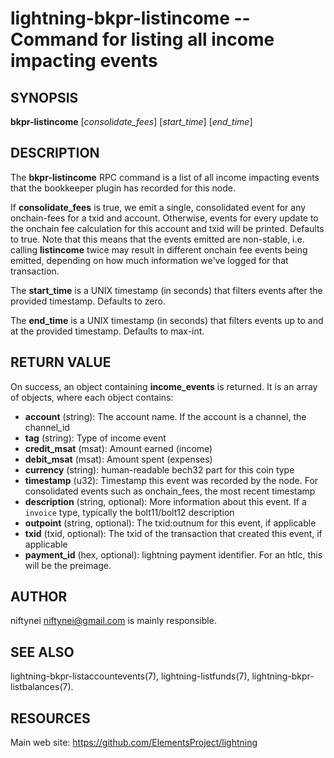 lightning-bkpr-listincome -- Command for listing all income impacting events
=======================================================================

SYNOPSIS
--------

**bkpr-listincome** \[*consolidate\_fees*\] \[*start\_time*\] \[*end\_time*\]

DESCRIPTION
-----------

The **bkpr-listincome** RPC command is a list of all income impacting events that the bookkeeper plugin has recorded for this node.

If **consolidate\_fees** is true, we emit a single, consolidated event for
any onchain-fees for a txid and account. Otherwise, events for every update to
the onchain fee calculation for this account and txid will be printed. Defaults to true. Note that this means that the events emitted are non-stable,
i.e. calling **listincome** twice may result in different onchain fee events
being emitted, depending on how much information we've logged for that
transaction.

The **start\_time** is a UNIX timestamp (in seconds) that filters events after the provided timestamp. Defaults to zero.

The **end\_time** is a UNIX timestamp (in seconds) that filters events up to and at the provided timestamp. Defaults to max-int.

RETURN VALUE
------------

[comment]: # (GENERATE-FROM-SCHEMA-START)
On success, an object containing **income\_events** is returned.  It is an array of objects, where each object contains:

- **account** (string): The account name. If the account is a channel, the channel\_id
- **tag** (string): Type of income event
- **credit\_msat** (msat): Amount earned (income)
- **debit\_msat** (msat): Amount spent (expenses)
- **currency** (string): human-readable bech32 part for this coin type
- **timestamp** (u32): Timestamp this event was recorded by the node. For consolidated events such as onchain\_fees, the most recent timestamp
- **description** (string, optional): More information about this event. If a `invoice` type, typically the bolt11/bolt12 description
- **outpoint** (string, optional): The txid:outnum for this event, if applicable
- **txid** (txid, optional): The txid of the transaction that created this event, if applicable
- **payment\_id** (hex, optional): lightning payment identifier. For an htlc, this will be the preimage.

[comment]: # (GENERATE-FROM-SCHEMA-END)

AUTHOR
------

niftynei <niftynei@gmail.com> is mainly responsible.

SEE ALSO
--------

lightning-bkpr-listaccountevents(7), lightning-listfunds(7),
lightning-bkpr-listbalances(7).

RESOURCES
---------

Main web site: <https://github.com/ElementsProject/lightning>

[comment]: # ( SHA256STAMP:8d35ccd4a389f70dc69bda4b66bd834bd48198191565fe37d4af8caa165a8108)
